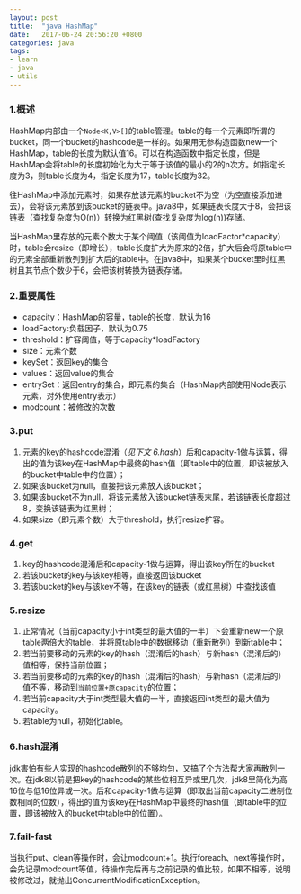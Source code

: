 ```yaml
---
layout: post
title:  "java HashMap"
date:   2017-06-24 20:56:20 +0800
categories: java
tags:
- learn
- java
- utils
---
```


### 1.概述
HashMap内部由一个`Node<K,V>[]`的table管理。table的每一个元素即所谓的bucket，同一个bucket的hashcode是一样的。如果用无参构造函数new一个HashMap，table的长度为默认值16。可以在构造函数中指定长度，但是HashMap会将table的长度初始化为大于等于该值的最小的2的n次方。如指定长度为3，则table长度为4，指定长度为17，table长度为32。

往HashMap中添加元素时，如果存放该元素的bucket不为空（为空直接添加进去），会将该元素放到该bucket的链表中。java8中，如果链表长度大于8，会把该链表（查找复杂度为O(n)）转换为红黑树(查找复杂度为log(n))存储。

当HashMap里存放的元素个数大于某个阈值（该阈值为loadFactor*capacity）时，table会resize（即增长），table长度扩大为原来的2倍，扩大后会将原table中的元素全部重新散列到扩大后的table中。在java8中，如果某个bucket里时红黑树且其节点个数少于6，会把该树转换为链表存储。


### 2.重要属性

- capacity：HashMap的容量，table的长度，默认为16
- loadFactory:负载因子，默认为0.75
- threshold：扩容阈值，等于capacity*loadFactory
- size：元素个数
- keySet：返回key的集合
- values：返回value的集合
- entrySet：返回entry的集合，即元素的集合（HashMap内部使用Node表示元素，对外使用entry表示）
- modcount：被修改的次数
 

### 3.put
 1. 元素的key的hashcode混淆（*见下文 6.hash*）后和capacity-1做与运算，得出的值为该key在HashMap中最终的hash值（即table中的位置，即该被放入的bucket中table中的位置）；
 2. 如果该bucket为null，直接把该元素放入该bucket；
 3. 如果该bucket不为null，将该元素放入该bucket链表末尾，若该链表长度超过8，变换该链表为红黑树；
 4. 如果size（即元素个数）大于threshold，执行resize扩容。

### 4.get
1. key的hashcode混淆后和capacity-1做与运算，得出该key所在的bucket
2. 若该bucket的key与该key相等，直接返回该bucket
3. 若该bucket的key与该key不等，在该key的链表（或红黑树）中查找该值

### 5.resize
1. 正常情况（当前capacity小于int类型的最大值的一半）下会重新new一个原table两倍大的table，并将原table中的数据移动（重新散列）到新table中；
2. 若当前要移动的元素的key的hash（混淆后的hash）与新hash（混淆后的）值相等，保持当前位置；
3. 若当前要移动的元素的key的hash（混淆后的hash）与新hash（混淆后的）值不等，移动到`当前位置+原capacity`的位置；
4. 若当前capacity大于int类型最大值的一半，直接返回int类型的最大值为capacity。
5. 若table为null，初始化table。

### 6.hash混淆
jdk害怕有些人实现的hashcode散列的不够均匀，又搞了个方法帮大家再散列一次。在jdk8以前是把key的hashcode的某些位相互异或里几次，jdk8里简化为高16位与低16位异或一次。后和capacity-1做与运算（即取出当前capacity二进制位数相同的位数），得出的值为该key在HashMap中最终的hash值（即table中的位置，即该被放入的bucket中table中的位置）。

### 7.fail-fast
当执行put、clean等操作时，会让modcount+1。执行foreach、next等操作时，会先记录modcount等值，待操作完后再与之前记录的值比较，如果不相等，说明被修改过，就抛出ConcurrentModificationException。